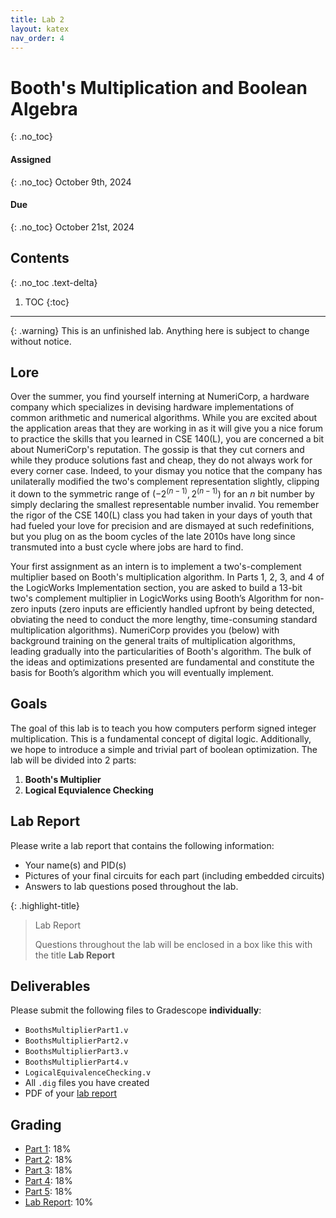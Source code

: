 ```yaml
---
title: Lab 2
layout: katex
nav_order: 4
---
```


# Booth's Multiplication and Boolean Algebra
{: .no_toc}

#### Assigned
{: .no_toc}
October 9th, 2024

#### Due
{: .no_toc}
October 21st, 2024

## Contents
{: .no_toc .text-delta}

1. TOC
{:toc}

---

{: .warning}
This is an unfinished lab.
Anything here is subject to change without notice.

## Lore

Over the summer, you find yourself interning at NumeriCorp, a hardware company which specializes in devising hardware implementations of common arithmetic and numerical algorithms.
While you are excited about the application areas that they are working in as it will give you a nice forum to practice the skills that you learned in CSE 140(L), you are concerned a bit about NumeriCorp's reputation.
The gossip is that they cut corners and while they produce solutions fast and cheap, they do not always
work for every corner case.
Indeed, to your dismay you notice that the company has unilaterally modified the two's complement representation slightly, clipping it down to the symmetric range of  $(-2^{(n-1)}, 2^{(n-1)})$ for an $n$ bit number by simply declaring the smallest representable number invalid.
You remember the rigor of the CSE 140(L) class you had taken in your days of youth that had fueled your love for precision and are dismayed at such redefinitions, but you plug on as the boom cycles of the late 2010s have long since transmuted into a bust cycle where jobs are hard to find.

Your first assignment as an intern is to implement a two's-complement multiplier based on Booth's multiplication algorithm. In Parts 1, 2, 3, and 4 of the LogicWorks Implementation section, you are asked to build a 13-bit two's complement multiplier in LogicWorks using Booth’s Algorithm for non-zero inputs (zero inputs are efficiently handled upfront by being detected, obviating the need to conduct the more lengthy, time-consuming standard multiplication algorithms).
NumeriCorp provides you (below) with background training on the general traits of multiplication algorithms, leading gradually into the particularities of Booth's algorithm.
The bulk of the ideas and optimizations presented are fundamental and constitute the basis for Booth’s algorithm which you will eventually implement.

## Goals
The goal of this lab is to teach you how computers perform signed integer multiplication.
This is a fundamental concept of digital logic.
Additionally, we hope to introduce a simple and trivial part of boolean optimization.
The lab will be divided into 2 parts:

1. **Booth's Multiplier**
2. **Logical Equvialence Checking**

## Lab Report

Please write a lab report that contains the following information:
- Your name(s) and PID(s)
- Pictures of your final circuits for each part (including embedded circuits)
- Answers to lab questions posed throughout the lab.

{: .highlight-title}
> Lab Report
>
> Questions throughout the lab will be enclosed in a box like this with the title **Lab Report**

## Deliverables

Please submit the following files to Gradescope **individually**:

- `BoothsMultiplierPart1.v`
- `BoothsMultiplierPart2.v`
- `BoothsMultiplierPart3.v`
- `BoothsMultiplierPart4.v`
- `LogicalEquivalenceChecking.v`
- All `.dig` files you have created 
- PDF of your [lab report](#lab-report)

## Grading

* [Part 1](https://cse140l.github.io/fa24-labs/docs/lab2/part1): 18%
* [Part 2](https://cse140l.github.io/fa24-labs/docs/lab2/part2): 18%
* [Part 3](https://cse140l.github.io/fa24-labs/docs/lab2/part3): 18%
* [Part 4](https://cse140l.github.io/fa24-labs/docs/lab2/part4): 18%
* [Part 5](https://cse140l.github.io/fa24-labs/docs/lab2/part5): 18%
* [Lab Report](#lab-report): 10%
